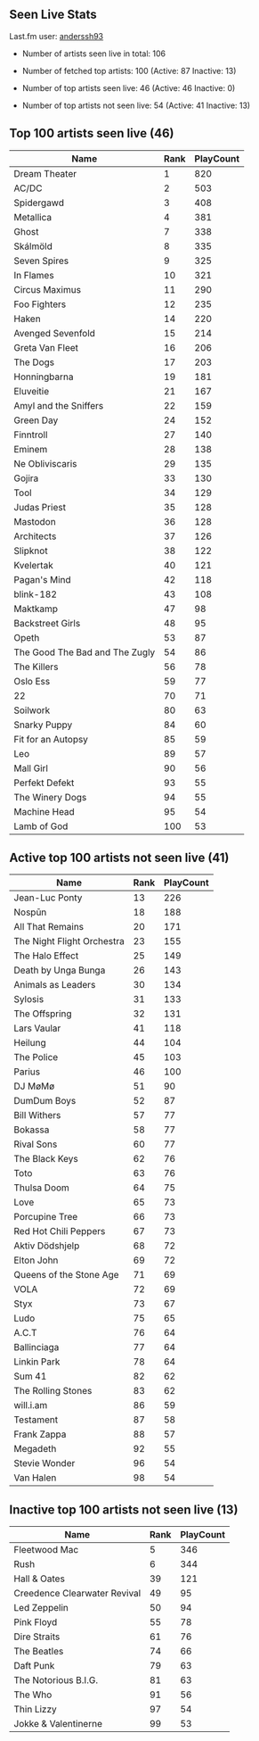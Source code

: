 ## Seen Live Stats

Last.fm user: [anderssh93](https://www.last.fm/user/anderssh93)

- Number of artists seen live in total: 106

- Number of fetched top artists: 100 (Active: 87 Inactive: 13)

- Number of top artists seen live: 46 (Active: 46 Inactive: 0)

- Number of top artists not seen live: 54 (Active: 41 Inactive: 13)

## Top 100 artists seen live (46)

Name                           | Rank | PlayCount
------------------------------ | ---- | ---------
Dream Theater                  | 1    | 820      
AC/DC                          | 2    | 503      
Spidergawd                     | 3    | 408      
Metallica                      | 4    | 381      
Ghost                          | 7    | 338      
Skálmöld                       | 8    | 335      
Seven Spires                   | 9    | 325      
In Flames                      | 10   | 321      
Circus Maximus                 | 11   | 290      
Foo Fighters                   | 12   | 235      
Haken                          | 14   | 220      
Avenged Sevenfold              | 15   | 214      
Greta Van Fleet                | 16   | 206      
The Dogs                       | 17   | 203      
Honningbarna                   | 19   | 181      
Eluveitie                      | 21   | 167      
Amyl and the Sniffers          | 22   | 159      
Green Day                      | 24   | 152      
Finntroll                      | 27   | 140      
Eminem                         | 28   | 138      
Ne Obliviscaris                | 29   | 135      
Gojira                         | 33   | 130      
Tool                           | 34   | 129      
Judas Priest                   | 35   | 128      
Mastodon                       | 36   | 128      
Architects                     | 37   | 126      
Slipknot                       | 38   | 122      
Kvelertak                      | 40   | 121      
Pagan's Mind                   | 42   | 118      
blink-182                      | 43   | 108      
Maktkamp                       | 47   | 98       
Backstreet Girls               | 48   | 95       
Opeth                          | 53   | 87       
The Good The Bad and The Zugly | 54   | 86       
The Killers                    | 56   | 78       
Oslo Ess                       | 59   | 77       
22                             | 70   | 71       
Soilwork                       | 80   | 63       
Snarky Puppy                   | 84   | 60       
Fit for an Autopsy             | 85   | 59       
Leo                            | 89   | 57       
Mall Girl                      | 90   | 56       
Perfekt Defekt                 | 93   | 55       
The Winery Dogs                | 94   | 55       
Machine Head                   | 95   | 54       
Lamb of God                    | 100  | 53       

## Active top 100 artists not seen live (41)

Name                       | Rank | PlayCount
-------------------------- | ---- | ---------
Jean-Luc Ponty             | 13   | 226      
Nospūn                     | 18   | 188      
All That Remains           | 20   | 171      
The Night Flight Orchestra | 23   | 155      
The Halo Effect            | 25   | 149      
Death by Unga Bunga        | 26   | 143      
Animals as Leaders         | 30   | 134      
Sylosis                    | 31   | 133      
The Offspring              | 32   | 131      
Lars Vaular                | 41   | 118      
Heilung                    | 44   | 104      
The Police                 | 45   | 103      
Parius                     | 46   | 100      
DJ MøMø                    | 51   | 90       
DumDum Boys                | 52   | 87       
Bill Withers               | 57   | 77       
Bokassa                    | 58   | 77       
Rival Sons                 | 60   | 77       
The Black Keys             | 62   | 76       
Toto                       | 63   | 76       
Thulsa Doom                | 64   | 75       
Love                       | 65   | 73       
Porcupine Tree             | 66   | 73       
Red Hot Chili Peppers      | 67   | 73       
Aktiv Dödshjelp            | 68   | 72       
Elton John                 | 69   | 72       
Queens of the Stone Age    | 71   | 69       
VOLA                       | 72   | 69       
Styx                       | 73   | 67       
Ludo                       | 75   | 65       
A.C.T                      | 76   | 64       
Ballinciaga                | 77   | 64       
Linkin Park                | 78   | 64       
Sum 41                     | 82   | 62       
The Rolling Stones         | 83   | 62       
will.i.am                  | 86   | 59       
Testament                  | 87   | 58       
Frank Zappa                | 88   | 57       
Megadeth                   | 92   | 55       
Stevie Wonder              | 96   | 54       
Van Halen                  | 98   | 54       

## Inactive top 100 artists not seen live (13)

Name                         | Rank | PlayCount
---------------------------- | ---- | ---------
Fleetwood Mac                | 5    | 346      
Rush                         | 6    | 344      
Hall & Oates                 | 39   | 121      
Creedence Clearwater Revival | 49   | 95       
Led Zeppelin                 | 50   | 94       
Pink Floyd                   | 55   | 78       
Dire Straits                 | 61   | 76       
The Beatles                  | 74   | 66       
Daft Punk                    | 79   | 63       
The Notorious B.I.G.         | 81   | 63       
The Who                      | 91   | 56       
Thin Lizzy                   | 97   | 54       
Jokke & Valentinerne         | 99   | 53       

